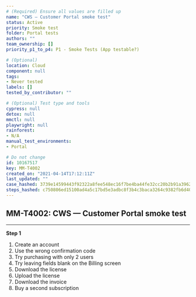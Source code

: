 ```yaml
---
# (Required) Ensure all values are filled up
name: "CWS — Customer Portal smoke test"
status: Active
priority: Smoke test
folder: Portal tests
authors: ""
team_ownership: []
priority_p1_to_p4: P1 - Smoke Tests (App testable?)

# (Optional)
location: Cloud
component: null
tags:
- Never tested
labels: []
tested_by_contributor: ""

# (Optional) Test type and tools
cypress: null
detox: null
mmctl: null
playwright: null
rainforest:
- N/A
manual_test_environments:
- Portal

# Do not change
id: 10167517
key: MM-T4002
created_on: "2021-04-14T17:12:11Z"
last_updated: ""
case_hashed: 3739e14599443f92322a8fee548ec16f7be4ba44fe32cc20b2b91a396252fe560b05f85b75f3808d54fde5d951385969
steps_hashed: c750806ed15100ad4a5c17bd5e3adbc8f3b4c3baca3264c9382fb6d400fcd2f06fad813e08c73bf011b9fba1a381c943
---
```


<!-- (Auto-generated) Based on frontmatter's "key" and "name" -->

## MM-T4002: CWS — Customer Portal smoke test

---

**Step 1**

1. Create an account
2. Use the wrong confirmation code
3. Try purchasing with only 2 users
4. Try leaving fields blank on the Billing screen
5. Download the license
6. Upload the license
7. Download the invoice
8. Buy a second subscription
